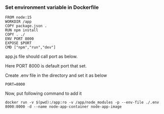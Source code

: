 ### Set environment variable in Dockerfile
```
FROM node:15
WORKDIR /app
COPY package.json .
RUN npm install
COPY . ./
ENV PORT 8000
EXPOSE $PORT
CMD ["npm","run","dev"]
```

app.js file should call port as below.

Here PORT 8000 is default port that set.

Create .env file in the directory and set it as below

    PORT=8000

Now, put following command to add it

    docker run -v $(pwd):/app:ro -v /app/node_modules -p --env-file ./.env 8000:8000 -d --name node-app-container node-app-image


